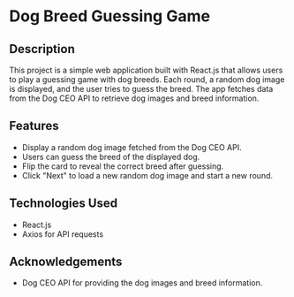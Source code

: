 # Dog Breed Guessing Game

## Description

This project is a simple web application built with React.js that allows users to play a guessing game with dog breeds. Each round, a random dog image is displayed, and the user tries to guess the breed. The app fetches data from the Dog CEO API to retrieve dog images and breed information.

## Features

- Display a random dog image fetched from the Dog CEO API.
- Users can guess the breed of the displayed dog.
- Flip the card to reveal the correct breed after guessing.
- Click "Next" to load a new random dog image and start a new round.

## Technologies Used

- React.js
- Axios for API requests

## Acknowledgements
- Dog CEO API for providing the dog images and breed information.